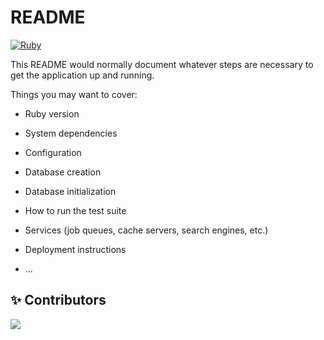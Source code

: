 # README

[![Ruby](https://github.com/Lhasa23/AWDR6/actions/workflows/ruby.yml/badge.svg?branch=main)](https://github.com/Lhasa23/AWDR6/actions/workflows/ruby.yml)

This README would normally document whatever steps are necessary to get the
application up and running.

Things you may want to cover:

* Ruby version

* System dependencies

* Configuration

* Database creation

* Database initialization

* How to run the test suite

* Services (job queues, cache servers, search engines, etc.)

* Deployment instructions

* ...

## ✨ Contributors

<a href="https://github.com/Lhasa23/AWDR6/graphs/contributors">
  <img src="https://contrib.rocks/image?repo=Lhasa23/AWDR6" />
</a>

